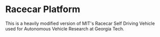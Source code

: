 # Racecar Platform

 This is a heavily modified version of MIT's Racecar Self Driving Vehicle used for Autonomous Vehicle Research at Georgia Tech.

